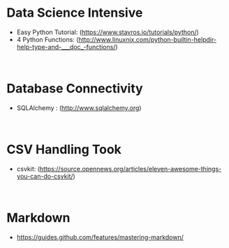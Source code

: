 # Data Science Intensive

* Easy Python Tutorial: (https://www.stavros.io/tutorials/python/) <br />
* 4 Python Functions: (http://www.linuxnix.com/python-builtin-helpdir-help-type-and-___doc_-functions/) <br />
<br />

# Database Connectivity<br />
* SQLAlchemy : (http://www.sqlalchemy.org)<br />
<br />

# CSV Handling Took
* csvkit: (https://source.opennews.org/articles/eleven-awesome-things-you-can-do-csvkit/)
<br />

# Markdown<br />
* https://guides.github.com/features/mastering-markdown/<br />
<br />
